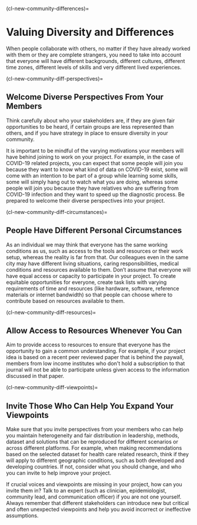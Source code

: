 (cl-new-community-differences)=
# Valuing Diversity and Differences

When people collaborate with others, no matter if they have already worked with them or they are complete strangers, you need to take into account that everyone will have different backgrounds, different cultures, different time zones, different levels of skills and very different lived experiences.

(cl-new-community-diff-perspectives)=
## Welcome Diverse Perspectives From Your Members

Think carefully about who your stakeholders are, if they are given fair opportunities to be heard, if certain groups are less represented than others, and if you have strategy in place to ensure diversity in your community.

It is important to be mindful of the varying motivations your members will have behind joining to work on your project.
For example, in the case of COVID-19 related projects, you can expect that some people will join you because they want to know what kind of data on COVID-19 exist, some will come with an intention to be part of a group while learning some skills, some will simply hang out to watch what you are doing, whereas some people will join you because they have relatives who are suffering from COVID-19 infection and they want to speed up the diagnostic process.
Be prepared to welcome their diverse perspectives into your project.

(cl-new-community-diff-circumstances)=
## People Have Different Personal Circumstances

As an individual we may think that everyone has the same working conditions as us, such as access to the tools and resources or their work setup, whereas the reality is far from that.
Our colleagues even in the same city may have different living situations, caring responsibilities, medical conditions and resources available to them.
Don’t assume that everyone will have equal access or capacity to participate in your project.
To create equitable opportunities for everyone, create task lists with varying requirements of time and resources (like hardware, software, reference materials or internet bandwidth) so that people can choose where to contribute based on resources available to them.

(cl-new-community-diff-resources)=
## Allow Access to Resources Whenever You Can

Aim to provide access to resources to ensure that everyone has the opportunity to gain a common understanding.
For example, if your project idea is based on a recent peer reviewed paper that is behind the paywall, members from low income institutes who don't hold a subscription to that journal will not be able to participate unless given access to the information discussed in that paper.

(cl-new-community-diff-viewpoints)=
## Invite Those Who Can Help You Expand Your Viewpoints

Make sure that you invite perspectives from your members who can help you maintain heterogeneity and fair distribution in leadership, methods, dataset and solutions that can be reproduced for different scenarios or across different platforms.
For example, when making recommendations based on the selected dataset for health care related research, think if they will apply to different geographic conditions, such as both developed and developing countries.
If not, consider what you should change, and who you can invite to help improve your project.

If crucial voices and viewpoints are missing in your project, how can you invite them in? Talk to an expert (such as clinician, epidemiologist, community lead, and communication officer) if you are not one yourself.
Always remember that different stakeholders can introduce new but critical and often unexpected viewpoints and help you avoid incorrect or ineffective assumptions.
